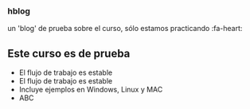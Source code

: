### hblog
un 'blog' de prueba sobre el curso, sólo estamos practicando :fa-heart:

## Este curso es de prueba
* El flujo de trabajo es estable
* El flujo de trabajo es estable
* Incluye ejemplos en Windows, Linux y MAC
* ABC
